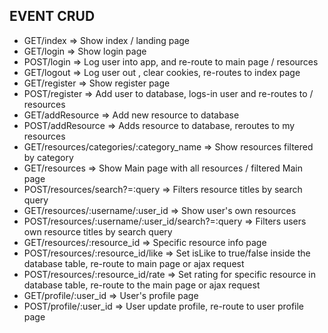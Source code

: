 ## EVENT CRUD

- GET/index	    => Show index / landing page
- GET/login	    => Show login page
- POST/login	  => Log user into app, and re-route to main page / resources
- GET/logout	  => Log user out , clear cookies, re-routes to index page
- GET/register  => Show register page
- POST/register	=> Add user to database, logs-in user and re-routes to / resources
- GET/addResource	  => Add new resource to database
- POST/addResource	=> Adds resource to database, reroutes to my resources
- GET/resources/categories/:category_name	=> Show resources filtered by category
- GET/resources	    => Show Main page with all resources / filtered Main page
- POST/resources/search?=:query	    => Filters resource titles by search query
- GET/resources/:username/:user_id	=> Show user's own resources
- POST/resources/:username/:user_id/search?=:query	=> Filters users own resource titles by search query
- GET/resources/:resource_id        => Specific resource info page
- POST/resources/:resource_id/like	=> Set isLike to true/false inside the database table, re-route to main page or ajax request
- POST/resources/:resource_id/rate	=> Set rating for specific resource in database table, re-route to the main page or ajax request
- GET/profile/:user_id  => User's profile page
- POST/profile/:user_id	=> User update profile, re-route to user profile page

